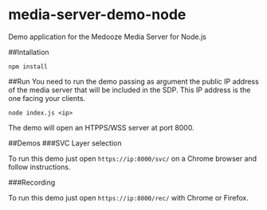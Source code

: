 # media-server-demo-node
Demo application for the Medooze Media Server for Node.js

##Intallation
```
npm install
```

##Run
You need to run the demo passing as argument the public IP address of the media server that will be included in the SDP. This IP address is the one facing your clients.
```
node index.js <ip>
```

The demo will open an HTPPS/WSS server at port 8000. 

##Demos
###SVC Layer selection

To run this demo just open `https://ip:8000/svc/` on a Chrome browser and follow instructions.

###Recording

To run this demo just open `https://ip:8000/rec/` with Chrome or Firefox.



